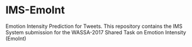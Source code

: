 # IMS-EmoInt
Emotion Intensity Prediction for Tweets. This repository contains the IMS System submission for the WASSA-2017 Shared Task on Emotion Intensity (EmoInt)
